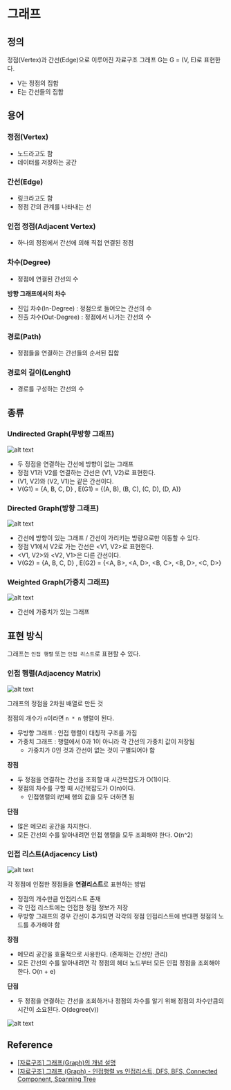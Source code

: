 # 그래프

## 정의

정점(Vertex)과 간선(Edge)으로 이루어진 자료구조
그래프 G는 G = (V, E)로 표현한다.

- V는 정점의 집합
- E는 간선들의 집합

## 용어

### 정점(Vertex)

- 노드라고도 함
- 데이터를 저장하는 공간

### 간선(Edge)

- 링크라고도 함
- 정점 간의 관계를 나타내는 선

### 인접 정점(Adjacent Vertex)

- 하나의 정점에서 간선에 의해 직접 연결된 정점

### 차수(Degree)

- 정점에 연결된 간선의 수

**방향 그래프에서의 차수**

- 진입 차수(In-Degree) : 정점으로 들어오는 간선의 수
- 진출 차수(Out-Degree) : 정점에서 나가는 간선의 수

### 경로(Path)

- 정점들을 연결하는 간선들의 순서된 집합

### 경로의 길이(Lenght)

- 경로를 구성하는 간선의 수

## 종류

### Undirected Graph(무방향 그래프)

![alt text](./image/undirected_graph.png)

- 두 정점을 연결하는 간선에 방향이 없는 그래프
- 정점 V1과 V2를 연결하는 간선은 (V1, V2)로 표현한다.
- (V1, V2)와 (V2, V1)는 같은 간선이다.
- V(G1) = {A, B, C, D} , E(G1) = {(A, B), (B, C), (C, D), (D, A)}

### Directed Graph(방향 그래프)

![alt text](./image/directed_graph.png)

- 간선에 방향이 있는 그래프 / 간선이 가리키는 방량으로만 이동할 수 있다.
- 정점 V1에서 V2로 가는 간선은 <V1, V2>로 표현한다.
- <V1, V2>와 <V2, V1>은 다른 간선이다.
- V(G2) = {A, B, C, D} , E(G2) = {<A, B>, <A, D>, <B, C>, <B, D>, <C, D>}

### Weighted Graph(가중치 그래프)

![alt text](./image/weighted_graph.png)

- 간선에 가중치가 있는 그래프

## 표현 방식

그래프는 `인접 행렬` 또는 `인접 리스트`로 표현할 수 있다.

### 인접 행렬(Adjacency Matrix)

![alt text](./image/adjacency_matrix.png)

그래프의 정점을 2차원 배열로 만든 것

정점의 개수가 `n`이라면 `n * n` 행렬이 된다.

- 무방향 그래프 : 인접 행렬이 대칭적 구조를 가짐
- 가중치 그래프 : 행렬에서 0과 1이 아니라 각 간선의 가중치 값이 저장됨
  - 가중치가 0인 것과 간선이 없는 것이 구별되어야 함

**장점**

- 두 정점을 연결하는 간선을 조회할 때 시간복잡도가 O(1)이다.
- 정점의 차수를 구할 때 시간복잡도가 O(n)이다.
  - 인접행렬의 i번째 행의 값을 모두 더하면 됨

**단점**

- 많은 메모리 공간을 차지한다.
- 모든 간선의 수를 알아내려면 인접 행렬을 모두 조회해야 한다. O(n^2)

### 인접 리스트(Adjacency List)

![alt text](./image/adjacency_list.png)

각 정점에 인접한 정점들을 **연결리스트**로 표현하는 방법

- 정점의 개수만큼 인접리스트 존재
- 각 인접 리스트에는 인접한 정점 정보가 저장
- 무방향 그래프의 경우 간선이 추가되면 각각의 정점 인접리스트에 반대편 정점의 노드를 추가해야 함

**장점**

- 메모리 공간을 효율적으로 사용한다. (존재하는 간선만 관리)
- 모든 간선의 수를 알아내려면 각 정점의 헤더 노드부터 모든 인접 정점을 조회해야 한다. O(n + e)

**단점**

- 두 정점을 연결하는 간선을 조회하거나 정점의 차수를 알기 위해 정점의 차수만큼의 시간이 소요된다. O(degree(v))

![alt text](./image/adjacency_versus.png)

## Reference

- [[자료구조] 그래프(Graph)의 개념 설명](https://leejinseop.tistory.com/43)
- [[자료구조] 그래프 (Graph) - 인접행렬 vs 인접리스트, DFS, BFS, Connected Component, Spanning Tree](https://suyeon96.tistory.com/32)
